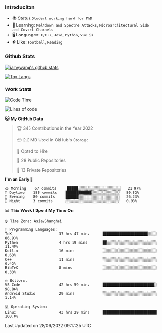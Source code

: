 ### Introduciton

- 📚 Status:`Student working hard for PhD`
- 🔎 Learning: `Meltdown and Spectre Attacks`, `Microarchitectural Side and Covert Channels`
- 🖥️ Languages: `C/C++`, `Java`, `Python`, `Vue.js`
- ⚽ Like: `Football`, `Reading`

### Github Stats

[![iamywang's github stats](https://github-readme-stats.vercel.app/api?username=iamywang&count_private=true&show_icons=true)]()

[![Top Langs](https://github-readme-stats.vercel.app/api/top-langs/?username=iamywang&layout=compact)]()

### Work Stats

<!--START_SECTION:waka-->
![Code Time](http://img.shields.io/badge/Code%20Time-470%20hrs%2027%20mins-blue)

![Lines of code](https://img.shields.io/badge/From%20Hello%20World%20I%27ve%20Written--38%20Thousand%20lines%20of%20code-blue)

**🐱 My GitHub Data** 

> 🏆 345 Contributions in the Year 2022
 > 
> 📦 2.2 MB Used in GitHub's Storage 
 > 
> 💼 Opted to Hire
 > 
> 📜 28 Public Repositories 
 > 
> 🔑 13 Private Repositories  
 > 
**I'm an Early 🐤** 

```text
🌞 Morning    67 commits     █████░░░░░░░░░░░░░░░░░░░░   21.97% 
🌆 Daytime    155 commits    ████████████░░░░░░░░░░░░░   50.82% 
🌃 Evening    80 commits     ██████░░░░░░░░░░░░░░░░░░░   26.23% 
🌙 Night      3 commits      ░░░░░░░░░░░░░░░░░░░░░░░░░   0.98%

```


📊 **This Week I Spent My Time On** 

```text
⌚︎ Time Zone: Asia/Shanghai

💬 Programming Languages: 
TeX                      37 hrs 47 mins      █████████████████████░░░░   86.93% 
Python                   4 hrs 59 mins       ██░░░░░░░░░░░░░░░░░░░░░░░   11.49% 
Kotlin                   16 mins             ░░░░░░░░░░░░░░░░░░░░░░░░░   0.63% 
C++                      11 mins             ░░░░░░░░░░░░░░░░░░░░░░░░░   0.43% 
BibTeX                   8 mins              ░░░░░░░░░░░░░░░░░░░░░░░░░   0.33%

🔥 Editors: 
VS Code                  42 hrs 59 mins      ████████████████████████░   98.86% 
Android Studio           29 mins             ░░░░░░░░░░░░░░░░░░░░░░░░░   1.14%

💻 Operating System: 
Linux                    43 hrs 29 mins      █████████████████████████   100.0%

```


 Last Updated on 28/06/2022 09:17:25 UTC
<!--END_SECTION:waka-->
